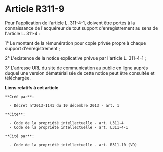 # Article R311-9

Pour l'application de l'article L. 311-4-1, doivent être portés à la connaissance de l'acquéreur de tout support
d'enregistrement au sens de l'article L. 311-4 : 

1° Le montant de la rémunération pour copie privée propre à chaque support d'enregistrement ; 

2° L'existence de la notice explicative prévue par l'article L. 311-4-1 ; 

3° L'adresse URL du site de communication au public en ligne auprès duquel une version dématérialisée de cette notice peut
être consultée et téléchargée.

**Liens relatifs à cet article**

	**Créé par**:

	  - Décret n°2013-1141 du 10 décembre 2013 - art. 1

	**Cite**:

	  - Code de la propriété intellectuelle - art. L311-4
	  - Code de la propriété intellectuelle - art. L311-4-1

	**Cité par**:

	  - Code de la propriété intellectuelle - art. R311-10 (VD)
